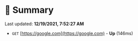# 📖 Summary
Last updated: **12/19/2021, 7:52:27 AM**

- `GET` [https://google.com](https://google.com) - **Up** (146ms)
